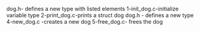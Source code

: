 dog.h- defines a new type with listed elements
1-init_dog.c-initialize variable type
2-print_dog.c-prints a struct dog
dog.h - defines a new type
4-new_dog.c -creates a new dog
5-free_dog.c- frees the dog
